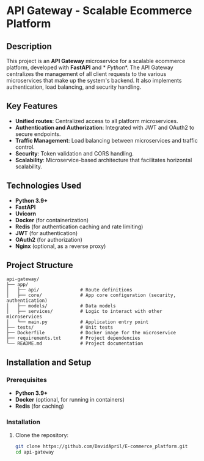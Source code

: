 # API Gateway - Scalable Ecommerce Platform

## Description

This project is an **API Gateway** microservice for a scalable ecommerce platform, developed with **FastAPI** and *
*Python**. The API Gateway centralizes the management of all client requests to the various microservices that make up
the system's backend. It also implements authentication, load balancing, and security handling.

## Key Features

- **Unified routes**: Centralized access to all platform microservices.
- **Authentication and Authorization**: Integrated with JWT and OAuth2 to secure endpoints.
- **Traffic Management**: Load balancing between microservices and traffic control.
- **Security**: Token validation and CORS handling.
- **Scalability**: Microservice-based architecture that facilitates horizontal scalability.

## Technologies Used

- **Python 3.9+**
- **FastAPI**
- **Uvicorn**
- **Docker** (for containerization)
- **Redis** (for authentication caching and rate limiting)
- **JWT** (for authentication)
- **OAuth2** (for authorization)
- **Nginx** (optional, as a reverse proxy)

## Project Structure

    api-gateway/
    ├── app/
    │   ├── api/               # Route definitions
    │   ├── core/              # App core configuration (security, authentication)
    │   ├── models/            # Data models
    │   ├── services/          # Logic to interact with other microservices
    │   └── main.py            # Application entry point
    ├── tests/                 # Unit tests
    ├── Dockerfile             # Docker image for the microservice
    ├── requirements.txt       # Project dependencies
    └── README.md              # Project documentation

## Installation and Setup

### Prerequisites

- **Python 3.9+**
- **Docker** (optional, for running in containers)
- **Redis** (for caching)

### Installation

1. Clone the repository:

   ```bash
   git clone https://github.com/DavidApril/E-commerce_platform.git
   cd api-gateway
   ```
   
